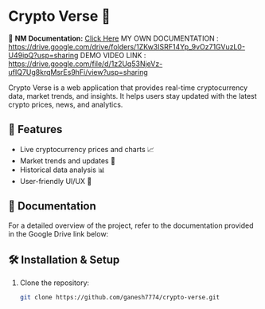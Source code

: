 
# Crypto Verse 🚀
📂 **NM Documentation:** [Click Here](https://drive.google.com/drive/folders/1N9J2QW4x7O21NjwY45yg8q3c0XvHLQuI?usp=sharing)
MY OWN DOCUMENTATION : https://drive.google.com/drive/folders/1ZKw3ISRF14Yp_9vOz71GVuzL0-U49ipQ?usp=sharing
DEMO VIDEO LINK : https://drive.google.com/file/d/1z2Uq53NjeVz-ufIQ7Ug8krqMsrEs9hFi/view?usp=sharing


Crypto Verse is a web application that provides real-time cryptocurrency data, market trends, and insights. It helps users stay updated with the latest crypto prices, news, and analytics.

## 📌 Features
- Live cryptocurrency prices and charts 📈
- Market trends and updates 📰
- Historical data analysis 📊
- User-friendly UI/UX 🎨

## 📖 Documentation
For a detailed overview of the project, refer to the documentation provided in the Google Drive link below:



## 🛠️ Installation & Setup
1. Clone the repository:
   ```bash
   git clone https://github.com/ganesh7774/crypto-verse.git
